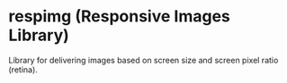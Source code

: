 respimg (Responsive Images Library)
=======

Library for delivering images based on screen size and screen pixel ratio (retina).

